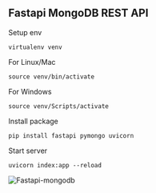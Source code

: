 ## Fastapi MongoDB REST API


Setup env
```
virtualenv venv
```
For Linux/Mac
```
source venv/bin/activate
```
For Windows
```
source venv/Scripts/activate
```
Install package
```
pip install fastapi pymongo uvicorn
```
Start server 
```
uvicorn index:app --reload
```
![Fastapi-mongodb](https://user-images.githubusercontent.com/16520789/118378578-6ec43e80-b5f2-11eb-99bb-1a28abe9b5ed.png)


